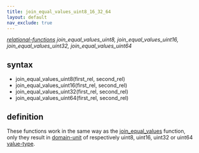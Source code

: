 ```yaml
---
title: join_equal_values_uint8_16_32_64
layout: default
nav_exclude: true
---
```

*[relational-functions](relational-functions) join_equal_values_uint8, join_equal_values_uint16, join_equal_values_uint32, join_equal_values_uint64*

## syntax

- join_equal_values_uint8(first_rel, second_rel)
- join_equal_values_uint16(first_rel, second_rel)
- join_equal_values_uint32(first_rel, second_rel)
- join_equal_values_uint64(first_rel, second_rel)

## definition

These functions work in the same way as the [join_equal_values](join_equal_values) function, only they result in [domain-unit](domain-unit) of respectively uint8, uint16,
uint32 or uint64 [value-type](value-type).